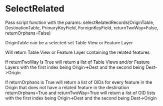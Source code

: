 # SelectRelated

Pass script function with the params:
  selectRelatedRecords(OriginTable, DestinationTable, PrimaryKeyField, ForeignKeyField, returnTwoWay=False, returnOrphans=False)
  
  OriginTable can be a selected set Table View or Feature Layer
  
  Will return Table View or Feature Layer containing the related features
  
  If returnTwoWay is True will return a list of Table Views and/or Feature Layers with the first index being Origin->Dest and the second being Dest->Origin
  
  If returnOrphans is True will return a list of OIDs for every feature in the Origin that does not have a related feature in the destination
  returnOrphans=True and returnTwoWay=True will return a list of OID lists with the first index being Origin->Dest and the second being Dest->Origin

